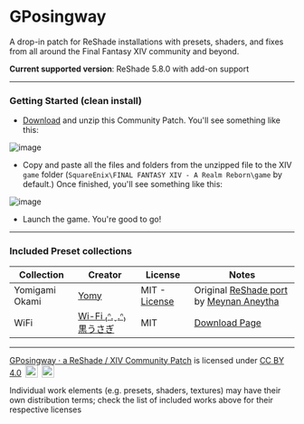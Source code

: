 # GPosingway

A drop-in patch for ReShade installations with presets, shaders, and fixes from all around the Final Fantasy XIV community and beyond.

**Current supported version**: ReShade 5.8.0 with add-on support

---

### Getting Started (clean install)

- [Download](https://github.com/gposingway/gposingway/archive/refs/heads/ReShade580+presets.zip) and unzip this Community Patch. You'll see something like this:

![image](https://github.com/gposingway/gposingway/assets/18711130/96fb1227-0c9f-481a-b773-f113e86c810d)

- Copy and paste all the files and folders from the unzipped file to the XIV `game` folder (`SquareEnix\FINAL FANTASY XIV - A Realm Reborn\game` by default.) Once finished, you'll see something like this:

![image](https://github.com/gposingway/gposingway/assets/18711130/51588dca-f4f7-445b-afe2-51e38c269755)

- Launch the game. You're good to go!

---

### Included Preset collections

| Collection | Creator | License | Notes |
| --- | --- | --- | --- |
| Yomigami Okami | [Yomy](https://twitter.com/Yomigammy) | MIT - [License](https://github.com/MeynanAneytha/YomigamiOkami-reshade-shaders/blob/main/LICENSE) | Original [ReShade port](https://github.com/MeynanAneytha/YomigamiOkami-reshade-shaders#yomigamiokami-reshade-560-port) by [Meynan Aneytha](https://twitter.com/meynan_ffxiv) |
| WiFi | [Wi-Fi ₍ᐢ.ˬ.ᐢ₎ 黒うさぎ](https://twitter.com/wifi_photospire) | MIT | [Download Page](https://potatoworshiper.wixsite.com/jagaimo-no-sekai/wifi-presets)  |
---

[GPosingway · a ReShade / XIV Community Patch](https://github.com/gposingway/gposingway/tree/main) is licensed under [CC BY 4.0](http://creativecommons.org/licenses/by/4.0/?ref=chooser-v1) 
<img style="height:22px!important;margin-left:3px;vertical-align:text-bottom;" src="https://mirrors.creativecommons.org/presskit/icons/cc.svg?ref=chooser-v1">
<img style="height:22px!important;margin-left:3px;vertical-align:text-bottom;" src="https://mirrors.creativecommons.org/presskit/icons/by.svg?ref=chooser-v1">

Individual work elements (e.g. presets, shaders, textures) may have their own distribution terms; check the list of included works above for their respective licenses
